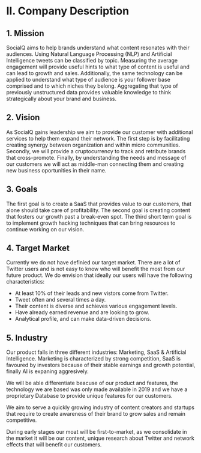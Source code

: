 # II. Company Description

## 1. Mission

SocialQ aims to help brands understand what content resonates with their audiences.
Using Natural Language Processing (NLP) and Artificial Intelligence tweets can be classified by topic.
Measuring the average engagement will provide useful hints to what type of content is useful and can lead to growth and sales.
Additionally, the same technology can be applied to understand what type of audience is your follower base comprised and to which niches they belong. 
Aggregating that type of previously unstructured data provides valuable knowledge to think strategically about your brand and business.

## 2. Vision

As SocialQ gains leadership we aim to provide our customer with additional services to help them expand their network. 
The first step is by facilitating creating synergy between organization and within micro communities.
Secondly, we will provide a cruptocurrency to track and retribute brands that cross-promote.
Finally, by understanding the needs and message of our customers we will act as middle-man connecting them and creating new business oportunities in their name.

## 3. Goals

The first goal is to create a SaaS that provides value to our customers, that alone should take care of profitability.
The second goal is creating content that fosters our growth past a break-even spot.
The third short term goal is to implement growth hacking techniques that can bring resources to continue working on our vision.

## 4. Target Market

Currently we do not have definied our target market. 
There are a lot of Twitter users and is not easy to know who will benefit the most from our future product. We do envision that ideally our users will have the following characteristics:
* At least 10% of their leads and new vistors come from Twitter.
* Tweet often and several times a day.
* Their content is diverse and achieves various engagement levels.
* Have already earned revenue and are looking to grow.
* Analytical profile, and can make data-driven decisions.

## 5. Industry

Our product falls in three different industries: Marketing, SaaS & Artificial Intelligence.
Marketing is characterized by strong competition, SaaS is favoured by investors because of their stable earnings and growth potential, finally AI is expaning aggresively.

We will be able differentiate beacuse of our product and features, the technology we are based was only made available in 2019 and we have a proprietary Database to provide unique features for our customers.

We aim to serve a quickly growing industry of content creators and startups that require to create awareness of their brand to grow sales and remain competitive.

During early stages our moat will be first-to-market, as we consolidate in the market it will be our content, unique research about Twitter and network effects that will benefit our customers.
